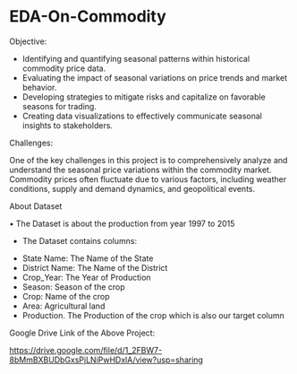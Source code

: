 # EDA-On-Commodity

Objective:

- Identifying and quantifying seasonal patterns within historical commodity price data.
- Evaluating the impact of seasonal variations on price trends and market behavior.
- Developing strategies to mitigate risks and capitalize on favorable seasons for trading.
- Creating data visualizations to effectively communicate seasonal insights to stakeholders.

Challenges:

One of the key challenges in this project is to comprehensively analyze and understand the seasonal price variations within the commodity market. Commodity prices often fluctuate due to various factors, including weather conditions, supply and demand dynamics, and geopolitical events.

About Dataset

• The Dataset is about the production from year 1997 to 2015

* The Dataset contains columns:

- State Name: The Name of the State
- District Name: The Name of the District
- Crop_Year: The Year of Production
- Season: Season of the crop
- Crop: Name of the crop
- Area: Agricultural land
- Production. The Production of the crop which is also our target column

Google Drive Link of the Above Project:

https://drive.google.com/file/d/1_2FBW7-8bMmBXBUDbGxsPjLNiPwHDxlA/view?usp=sharing



